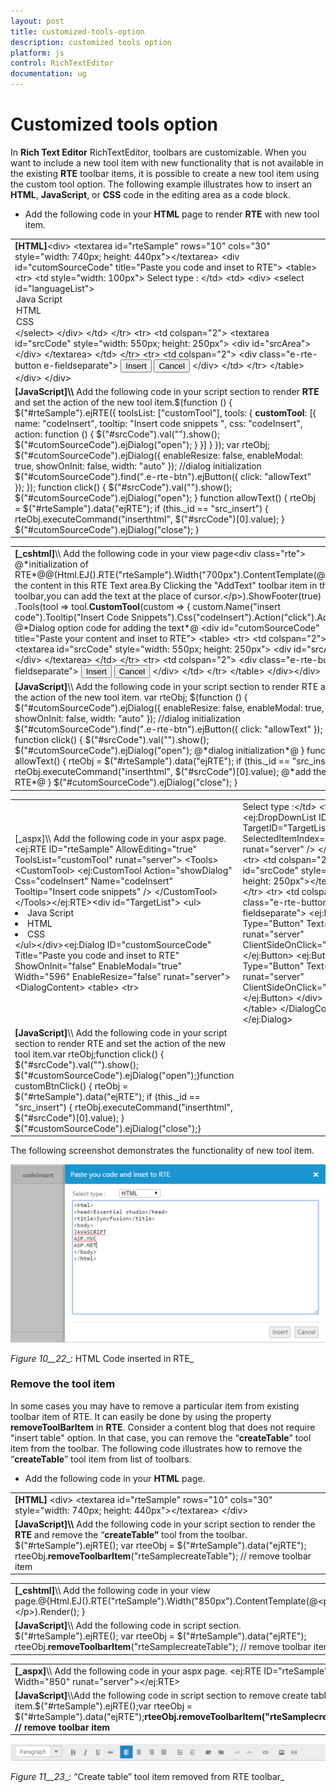 ```yaml
---
layout: post
title: customized-tools-option
description: customized tools option
platform: js
control: RichTextEditor
documentation: ug
---
```


# Customized tools option

In **Rich Text Editor** RichTextEditor, toolbars are customizable. When you want to include a new tool item with new functionality that is not available in the existing **RTE** toolbar items, it is possible to create a new tool item using the custom tool option. The following example illustrates how to insert an **HTML**, **JavaScript**, or **CSS** code in the editing area as a code block. 

* Add the following code in your **HTML** page to render **RTE** with new tool item.



<table>
<tr>
<td>
<b>[HTML]</b>&lt;div&gt;        &lt;textarea id="rteSample" rows="10" cols="30" style="width: 740px; height: 440px"&gt;&lt;/textarea&gt;        &lt;div id="cutomSourceCode" title="Paste you code and inset to RTE"&gt;            &lt;table&gt;                &lt;tr&gt;                    &lt;td style="width: 100px"&gt;                        Select type :                    &lt;/td&gt;                    &lt;td&gt;                        &lt;div&gt;                            &lt;select id="languageList"&gt;                                <option value="javascript">Java Script</option>                                <option value="text/html">HTML</option>                                <option value="css">CSS</option>                            &lt;/select&gt;                        &lt;/div&gt;                    &lt;/td&gt;                &lt;/tr&gt;                &lt;tr&gt;                    &lt;td colspan="2"&gt;                        &lt;textarea id="srcCode" style="width: 550px; height: 250px"&gt;                            &lt;div id="srcArea"&gt;&lt;/div&gt;                        &lt;/textarea&gt;                    &lt;/td&gt;                &lt;/tr&gt;                &lt;tr&gt;                    &lt;td colspan="2"&gt;                        &lt;div class="e-rte-button e-fieldseparate"&gt;                            <button id="src_insert" class="e-rte-btn" tabindex="">Insert</button>                            <button id="src_cancel" class="e-rte-btn" tabindex="">Cancel</button>                        &lt;/div&gt;                    &lt;/td&gt;                &lt;/tr&gt;            &lt;/table&gt;        &lt;/div&gt;    &lt;/div&gt;</td></tr>
<tr>
<td>
<b>[JavaScript]</b><b>\\ </b>Add the following code in your script section to render <b>RTE</b> and set the action of the new tool item.$(function () {        $("#rteSample").ejRTE({            toolsList: ["customTool"],            tools: {                <b>customTool</b>: [{                    name: "codeInsert",                    tooltip: "Insert code snippets ",                    css: "codeInsert",                    action: function () {                        $("#srcCode").val("").show();                        $("#cutomSourceCode").ejDialog("open");                    }                }]            }        });        var rteObj;        $("#cutomSourceCode").ejDialog({ enableResize: false, enableModal: true, showOnInit: false, width: "auto" }); //dialog initialization        $("#cutomSourceCode").find(".e-rte-btn").ejButton({ click: "allowText" });    });    function click() {        $("#srcCode").val("").show();        $("#cutomSourceCode").ejDialog("open");    }    function allowText() {        rteObj = $("#rteSample").data("ejRTE");        if (this._id == "src_insert") {            rteObj.executeCommand("inserthtml", $("#srcCode")[0].value);        }        $("#cutomSourceCode").ejDialog("close");    }</td></tr>
</table>


<table>
<tr>
<td>
<b>[_cshtml]</b>\\ Add the following code in your view page&lt;div class="rte"&gt;    @*initialization of RTE*@@(Html.EJ().RTE("rteSample").Width("700px").ContentTemplate(@&lt;p&gt;Place the content in this RTE Text area.By Clicking the "AddText" toolbar item in the RTE toolbar,you can add the text at the place of cursor.&lt;/p&gt;).ShowFooter(true)        .Tools(tool => tool.<b>CustomTool</b>(custom =>        {            custom.Name("insert code").Tooltip("Insert Code Snippets").Css("codeInsert").Action("click").Add();        })))    @*Dialog option code for adding the text*@    &lt;div id="cutomSourceCode" title="Paste your content and inset to RTE"&gt;        &lt;table&gt;            &lt;tr&gt;                &lt;td colspan="2"&gt;                    &lt;textarea id="srcCode" style="width: 550px; height: 250px"&gt;                        &lt;div id="srcArea"&gt;&lt;/div&gt;                    &lt;/textarea&gt;                &lt;/td&gt;            &lt;/tr&gt;            &lt;tr&gt;                &lt;td colspan="2"&gt;                    &lt;div class="e-rte-button e-fieldseparate"&gt;                        <button id="src_insert" class="e-rte-btn" tabindex="">Insert</button>                        <button id="src_cancel" class="e-rte-btn" tabindex="">Cancel</button>                    &lt;/div&gt;                &lt;/td&gt;            &lt;/tr&gt;        &lt;/table&gt;    &lt;/div&gt;&lt;/div&gt;</td></tr>
<tr>
<td>
<b>[JavaScript]</b>\\ Add the following code in your script section to render RTE and set the action of the new tool item.     var rteObj;    $(function () {        $("#cutomSourceCode").ejDialog({ enableResize: false, enableModal: true, showOnInit: false, width: "auto" }); //dialog initialization        $("#cutomSourceCode").find(".e-rte-btn").ejButton({ click: "allowText" });    });    function click() {        $("#srcCode").val("").show();        $("#cutomSourceCode").ejDialog("open"); @*dialog initialization*@        }    function allowText() {        rteObj = $("#rteSample").data("ejRTE");        if (this._id == "src_insert") {            rteObj.executeCommand("inserthtml", $("#srcCode")[0].value); @*add the text in RTE*@            }        $("#cutomSourceCode").ejDialog("close");    }</td></tr>
</table>


<table>
<tr>
<td>
[_aspx]\\ Add the following code in your aspx page.&lt;ej:RTE ID="rteSample" AllowEditing="true" ToolsList="customTool" runat="server"&gt;    &lt;Tools&gt;        &lt;CustomTool&gt;            &lt;ej:CustomTool Action="showDialog" Css="codeInsert" Name="codeInsert" Tooltip="Insert code snippets" /&gt;        &lt;/CustomTool&gt;    &lt;/Tools&gt;&lt;/ej:RTE&gt;&lt;div id="TargetList"&gt;    &lt;ul&gt;        <li>Java Script</li>        <li>HTML</li>        <li>CSS</li>    &lt;/ul&gt;&lt;/div&gt;&lt;ej:Dialog ID="customSourceCode" Title="Paste you code and inset to RTE" ShowOnInit="false" EnableModal="true" Width="596" EnableResize="false" runat="server"&gt;    &lt;DialogContent&gt;        &lt;table&gt;            &lt;tr&gt;                <td style="width: 100px">Select type :&lt;/td&gt;                &lt;td&gt;                    &lt;div&gt;                        &lt;ej:DropDownList ID="languageList" TargetID="TargetList" SelectedItemIndex="0" runat="server" /&gt;                    &lt;/div&gt;                &lt;/td&gt;            &lt;/tr&gt;            &lt;tr&gt;                &lt;td colspan="2"&gt;                    &lt;textarea id="srcCode" style="width: 550px; height: 250px"&gt;&lt;/textarea&gt;                &lt;/td&gt;            &lt;/tr&gt;            &lt;tr&gt;                &lt;td colspan="2"&gt;                    &lt;div class="e-rte-button e-fieldseparate"&gt;                        &lt;ej:Button ID="insert" Type="Button" Text="Insert" runat="server" ClientSideOnClick="customBtnClick"&gt;&lt;/ej:Button&gt;                        &lt;ej:Button ID="cancel" Type="Button" Text="Cancel" runat="server" ClientSideOnClick="customBtnClick"&gt;&lt;/ej:Button&gt;                    &lt;/div&gt;                &lt;/td&gt;            &lt;/tr&gt;        &lt;/table&gt;    &lt;/DialogContent&gt;&lt;/ej:Dialog&gt;</td></tr>
<tr>
<td>
<b>[JavaScript]</b>\\ Add the following code in your script section to render RTE and set the action of the new tool item.var rteObj;function click() {    $("#srcCode").val("").show();    $("#customSourceCode").ejDialog("open");}function customBtnClick() {    rteObj = $("#rteSample").data("ejRTE");    if (this._id == "src_insert") {        rteObj.executeCommand("inserthtml", $("#srcCode")[0].value);    }    $("#customSourceCode").ejDialog("close");}</td></tr>
</table>


The following screenshot demonstrates the functionality of new tool item.



![](customized-tools-option_images\customized-tools-option_img1.png)

_Figure_ _10__22__: HTML Code inserted in RTE_

### Remove the tool item

In some cases you may have to remove a particular item from existing toolbar item of RTE. It can easily be done by using the property **removeToolBarItem** in **RTE**. Consider a content blog that does not require "insert table" option. In that case, you can remove the “**createTable**” tool item from the toolbar. The following code illustrates how to remove the “**createTable**” tool item from list of toolbars.

* Add the following code in your **HTML** page.



<table>
<tr>
<td>
<b>[HTML]</b>    &lt;div&gt;        &lt;textarea id="rteSample" rows="10" cols="30" style="width: 740px; height: 440px"&gt;&lt;/textarea&gt;    &lt;/div&gt;</td></tr>
<tr>
<td>
<b>[JavaScript]</b><b>\\ </b>Add the following code in your script section to render the <b>RTE</b> and remove the “<b>createTable”</b> tool from the toolbar.            $("#rteSample").ejRTE();		    var rteeObj  = $("#rteSample").data("ejRTE");			rteeObj.<b>removeToolbarItem</b>("rteSamplecreateTable"); // remove toolbar item</td></tr>
</table>


<table>
<tr>
<td>
<b>[_cshtml]</b>\\ Add the following code in your view page.@{Html.EJ().RTE("rteSample").Width("850px").ContentTemplate(@&lt;p&gt;&lt;/p&gt;).Render(); }</td></tr>
<tr>
<td>
<b>[JavaScript]</b>\\ Add the following code in script section.            $("#rteSample").ejRTE();		    var rteeObj  = $("#rteSample").data("ejRTE");			rteeObj.<b>removeToolbarItem</b>("rteSamplecreateTable"); // remove toolbar item</td></tr>
</table>




<table>
<tr>
<td>
<b>[_aspx]</b>\\ Add the following code in your aspx page. &lt;ej:RTE ID="rteSample" Width="850" runat="server"&gt;&lt;/ej:RTE&gt;</td></tr>
<tr>
<td>
<b>[JavaScript]</b>\\Add the following code in script section to remove create table tool item.$("#rteSample").ejRTE();var rteeObj = $("#rteSample").data("ejRTE");<b>rteeObj.removeToolbarItem("rteSamplecreateTable"); // remove toolbar item</b></td></tr>
</table>


![](customized-tools-option_images\customized-tools-option_img2.png)

_Figure_ _11__23__: “Create table” tool item removed from RTE toolbar_

